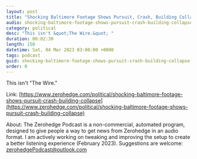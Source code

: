 ```yaml
---
layout: post
title: "Shocking Baltimore Footage Shows Pursuit, Crash, Building Collapse"
audio: shocking-baltimore-footage-shows-pursuit-crash-building-collapse-0
category: political
desc: "This isn't &quot;The Wire.&quot; "
duration: 00:02:30
length: 150
datetime: Sat, 04 Mar 2023 03:00:00 +0000
tags: podcast
guid: shocking-baltimore-footage-shows-pursuit-crash-building-collapse-0
order: 0
---
```

This isn't &quot;The Wire.&quot; 

Link: [https://www.zerohedge.com/political/shocking-baltimore-footage-shows-pursuit-crash-building-collapse](https://www.zerohedge.com/political/shocking-baltimore-footage-shows-pursuit-crash-building-collapse)

About: The Zerohedge Podcast is a non-commercial, automated program, designed to give people a way to get news from Zerohedge in an audio format.  I am actively working on tweaking and improving the setup to create a better listening experience (February 2023).  Suggestions are welcome: [zerohedgePodcast@outlook.com](mailto:zerohedgePodcast@outlook.com)
